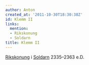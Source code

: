 ```yaml
---
author: Anton
created_at: '2011-10-30T18:30:38Z'
id: Klemm II
links:
  mention:
  - Rikskonung
  - Soldarn
title: Klemm II
---
```


[Rikskonung] i [Soldarn] 2335–2363 e.D.

  [Rikskonung]: Rikskonung
  [Soldarn]: Soldarn
